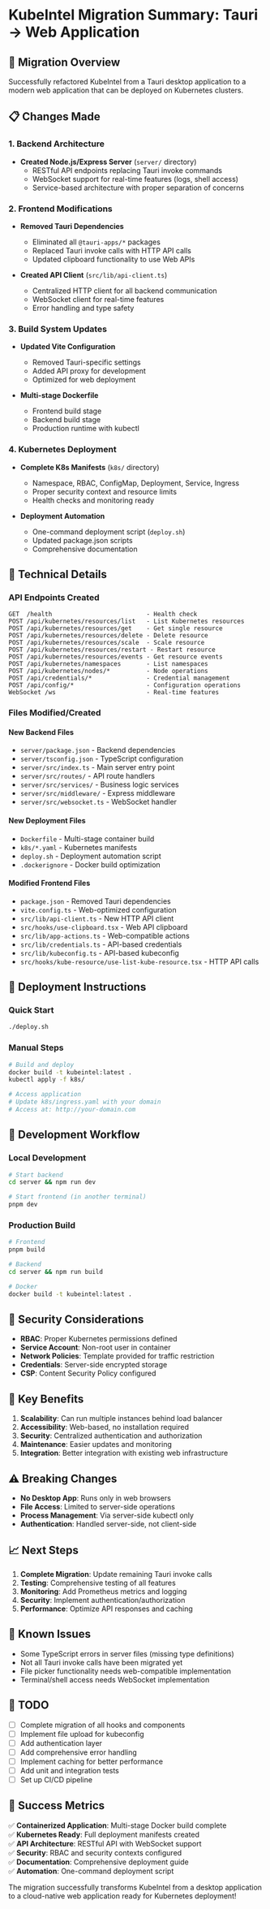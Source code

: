 # KubeIntel Migration Summary: Tauri → Web Application

## 🎯 Migration Overview

Successfully refactored KubeIntel from a Tauri desktop application to a modern web application that can be deployed on Kubernetes clusters.

## 📋 Changes Made

### 1. Backend Architecture
- **Created Node.js/Express Server** (`server/` directory)
  - RESTful API endpoints replacing Tauri invoke commands
  - WebSocket support for real-time features (logs, shell access)
  - Service-based architecture with proper separation of concerns

### 2. Frontend Modifications
- **Removed Tauri Dependencies**
  - Eliminated all `@tauri-apps/*` packages
  - Replaced Tauri invoke calls with HTTP API calls
  - Updated clipboard functionality to use Web APIs

- **Created API Client** (`src/lib/api-client.ts`)
  - Centralized HTTP client for all backend communication
  - WebSocket client for real-time features
  - Error handling and type safety

### 3. Build System Updates
- **Updated Vite Configuration**
  - Removed Tauri-specific settings
  - Added API proxy for development
  - Optimized for web deployment

- **Multi-stage Dockerfile**
  - Frontend build stage
  - Backend build stage
  - Production runtime with kubectl

### 4. Kubernetes Deployment
- **Complete K8s Manifests** (`k8s/` directory)
  - Namespace, RBAC, ConfigMap, Deployment, Service, Ingress
  - Proper security context and resource limits
  - Health checks and monitoring ready

- **Deployment Automation**
  - One-command deployment script (`deploy.sh`)
  - Updated package.json scripts
  - Comprehensive documentation

## 🔧 Technical Details

### API Endpoints Created
```
GET  /health                          - Health check
POST /api/kubernetes/resources/list   - List Kubernetes resources
POST /api/kubernetes/resources/get    - Get single resource
POST /api/kubernetes/resources/delete - Delete resource
POST /api/kubernetes/resources/scale  - Scale resource
POST /api/kubernetes/resources/restart - Restart resource
POST /api/kubernetes/resources/events - Get resource events
POST /api/kubernetes/namespaces       - List namespaces
POST /api/kubernetes/nodes/*          - Node operations
POST /api/credentials/*               - Credential management
POST /api/config/*                    - Configuration operations
WebSocket /ws                         - Real-time features
```

### Files Modified/Created

#### New Backend Files
- `server/package.json` - Backend dependencies
- `server/tsconfig.json` - TypeScript configuration
- `server/src/index.ts` - Main server entry point
- `server/src/routes/` - API route handlers
- `server/src/services/` - Business logic services
- `server/src/middleware/` - Express middleware
- `server/src/websocket.ts` - WebSocket handler

#### New Deployment Files
- `Dockerfile` - Multi-stage container build
- `k8s/*.yaml` - Kubernetes manifests
- `deploy.sh` - Deployment automation script
- `.dockerignore` - Docker build optimization

#### Modified Frontend Files
- `package.json` - Removed Tauri dependencies
- `vite.config.ts` - Web-optimized configuration
- `src/lib/api-client.ts` - New HTTP API client
- `src/hooks/use-clipboard.tsx` - Web API clipboard
- `src/lib/app-actions.ts` - Web-compatible actions
- `src/lib/credentials.ts` - API-based credentials
- `src/lib/kubeconfig.ts` - API-based kubeconfig
- `src/hooks/kube-resource/use-list-kube-resource.tsx` - HTTP API calls

## 🚀 Deployment Instructions

### Quick Start
```bash
./deploy.sh
```

### Manual Steps
```bash
# Build and deploy
docker build -t kubeintel:latest .
kubectl apply -f k8s/

# Access application
# Update k8s/ingress.yaml with your domain
# Access at: http://your-domain.com
```

## 🔄 Development Workflow

### Local Development
```bash
# Start backend
cd server && npm run dev

# Start frontend (in another terminal)
pnpm dev
```

### Production Build
```bash
# Frontend
pnpm build

# Backend
cd server && npm run build

# Docker
docker build -t kubeintel:latest .
```

## 🔐 Security Considerations

- **RBAC**: Proper Kubernetes permissions defined
- **Service Account**: Non-root user in container
- **Network Policies**: Template provided for traffic restriction
- **Credentials**: Server-side encrypted storage
- **CSP**: Content Security Policy configured

## 🎯 Key Benefits

1. **Scalability**: Can run multiple instances behind load balancer
2. **Accessibility**: Web-based, no installation required
3. **Security**: Centralized authentication and authorization
4. **Maintenance**: Easier updates and monitoring
5. **Integration**: Better integration with existing web infrastructure

## ⚠️ Breaking Changes

- **No Desktop App**: Runs only in web browsers
- **File Access**: Limited to server-side operations
- **Process Management**: Via server-side kubectl only
- **Authentication**: Handled server-side, not client-side

## 📈 Next Steps

1. **Complete Migration**: Update remaining Tauri invoke calls
2. **Testing**: Comprehensive testing of all features
3. **Monitoring**: Add Prometheus metrics and logging
4. **Security**: Implement authentication/authorization
5. **Performance**: Optimize API responses and caching

## 🐛 Known Issues

- Some TypeScript errors in server files (missing type definitions)
- Not all Tauri invoke calls have been migrated yet
- File picker functionality needs web-compatible implementation
- Terminal/shell access needs WebSocket implementation

## 📝 TODO

- [ ] Complete migration of all hooks and components
- [ ] Implement file upload for kubeconfig
- [ ] Add authentication layer
- [ ] Add comprehensive error handling
- [ ] Implement caching for better performance
- [ ] Add unit and integration tests
- [ ] Set up CI/CD pipeline

## 🎉 Success Metrics

✅ **Containerized Application**: Multi-stage Docker build complete  
✅ **Kubernetes Ready**: Full deployment manifests created  
✅ **API Architecture**: RESTful API with WebSocket support  
✅ **Security**: RBAC and security contexts configured  
✅ **Documentation**: Comprehensive deployment guide  
✅ **Automation**: One-command deployment script  

The migration successfully transforms KubeIntel from a desktop application to a cloud-native web application ready for Kubernetes deployment!